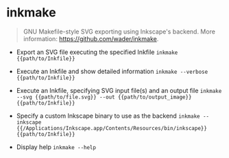 # inkmake
> GNU Makefile-style SVG exporting using Inkscape's backend.
> More information: <https://github.com/wader/inkmake>.

- Export an SVG file executing the specified Inkfile
`inkmake {{path/to/Inkfile}}`

- Execute an Inkfile and show detailed information
`inkmake --verbose {{path/to/Inkfile}}`

- Execute an Inkfile, specifying SVG input file(s) and an output file
`inkmake --svg {{path/to/file.svg}} --out {{path/to/output_image}} {{path/to/Inkfile}}`

- Specify a custom Inkscape binary to use as the backend
`inkmake --inkscape {{/Applications/Inkscape.app/Contents/Resources/bin/inkscape}} {{path/to/Inkfile}}`

- Display help
`inkmake --help`

